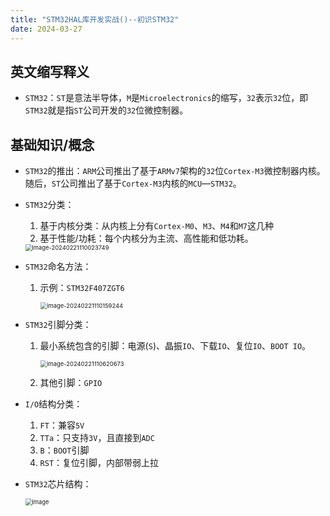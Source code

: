 ```yaml
---
title: "STM32HAL库开发实战()--初识STM32"
date: 2024-03-27
---
```


## 英文缩写释义

- `STM32`：`ST`是意法半导体，`M`是`Microelectronics`的缩写，`32`表示`32`位，即`STM32`就是指`ST`公司开发的`32`位微控制器。

## 基础知识/概念

- `STM32`的推出：`ARM`公司推出了基于`ARMv7`架构的`32`位`Cortex-M3`微控制器内核。随后，`ST`公司推出了基于`Cortex-M3`内核的`MCU`—`STM32`。

- `STM32`分类：

  1. 基于内核分类：从内核上分有`Cortex-M0`、`M3`、`M4`和`M7`这几种
  2. 基于性能/功耗：每个内核分为主流、高性能和低功耗。

  <img src="https://img2023.cnblogs.com/blog/3313929/202402/3313929-20240221114223730-110723017.png" alt="image-20240221110023749" style="zoom:67%;" />

- `STM32`命名方法：

  1. 示例：`STM32F407ZGT6`

     <img src="https://img2023.cnblogs.com/blog/3313929/202402/3313929-20240221114228121-303514189.png" alt="image-20240221110159244" style="zoom:67%;" />

- `STM32`引脚分类：

  1. 最小系统包含的引脚：电源(`S`)、晶振`IO`、下载`IO`、复位`IO`、`BOOT IO`。

     <img src="https://img2023.cnblogs.com/blog/3313929/202402/3313929-20240221114232336-1888850700.png" alt="image-20240221110620673" style="zoom:67%;" />

  2. 其他引脚：`GPIO`

- `I/O`结构分类：

  1. `FT`：兼容`5V`
  2. `TTa`：只支持`3V`，且直接到`ADC`
  3. `B`：`BOOT`引脚
  4. `RST`：复位引脚，内部带弱上拉
  
- `STM32`芯片结构：

   <img src="https://img2024.cnblogs.com/blog/3313929/202402/3313929-20240221135523014-208046323.png" alt="image" style="zoom:67%;" />

